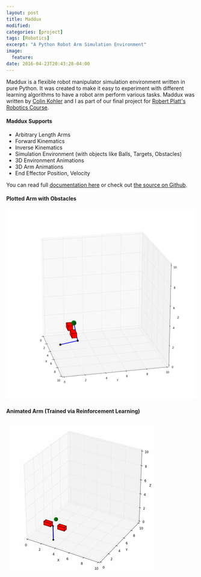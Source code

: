 ```yaml
---
layout: post
title: Maddux
modified:
categories: [project]
tags: [Robotics]
excerpt: "A Python Robot Arm Simulation Environment"
image:
  feature:
date: 2016-04-23T20:43:28-04:00
---
```


Maddux is a flexible robot manipulator simulation environment written in pure Python. It was created to make it easy to experiment with different learning algorithms to have a robot arm perform various tasks. Maddux was written by [Colin Kohler](https://github.com/ColinKohler) and I as part of our final project for [Robert Platt's Robotics Course](http://www.ccs.neu.edu/home/rplatt/cs5335_2016/index.html).

#### Maddux Supports

* Arbitrary Length Arms
* Forward Kinematics
* Inverse Kinematics
* Simulation Environment (with objects like Balls, Targets, Obstacles)
* 3D Environment Animations
* 3D Arm Animations
* End Effector Position, Velocity


You can read full [documentation here](http://bencaine.me/maddux/) or check out [the source on Github](https://github.com/bcaine/maddux/).

#### Plotted Arm with Obstacles
![Maddux Arm](../../project_images/maddux_arm.png)

#### Animated Arm (Trained via Reinforcement Learning)
![Maddux Animation](../../project_images/maddux_animation.gif)


